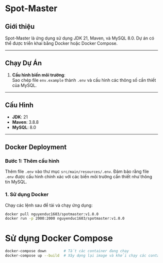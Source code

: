 # **Spot-Master**

## Giới thiệu

Spot-Master là ứng dụng sử dụng JDK 21, Maven, và MySQL 8.0. Dự án có thể được triển khai bằng Docker hoặc Docker Compose.

---

## **Chạy Dự Án**

1. **Cấu hình biến môi trường**:  
   Sao chép file `env.example` thành `.env` và cấu hình các thông số cần thiết của MySQL.

---

## **Cấu Hình**

- **JDK**: 21
- **Maven**: 3.8.8
- **MySQL**: 8.0

---

## **Docker Deployment**

### Bước 1: Thêm cấu hình

Thêm file `.env` vào thư mục `src/main/resources/.env`. Đảm bảo rằng file `.env` được cấu hình chính xác với các biến môi trường cần thiết như thông tin MySQL.

### 1. Sử dụng Docker

Chạy các lệnh sau để tải và chạy ứng dụng:

```bash
docker pull nguyenduc1603/spotmaster:v1.0.0
docker run -p 2000:2000 nguyenduc1603/spotmaster:v1.0.0
```

# Sử dụng Docker Compose
```bash
docker-compose down        # Tắt các container đang chạy
docker-compose up --build  # Xây dựng lại image và khởi chạy các container
```
